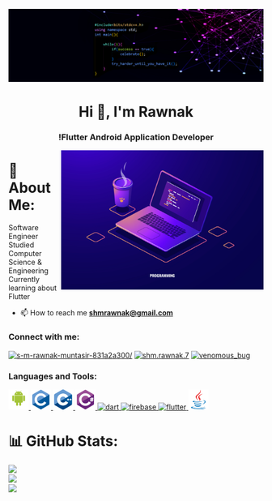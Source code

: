 ![MasterHead](https://github.com/Rawnak003/Rawnak003/blob/main/banner.jpg?raw=true)
<h1 align="center">Hi 👋, I'm Rawnak</h1>
<h3 align="center">!Flutter Android Application Developer</h3>
<img align="right" width="400" height="275" src="https://github.com/Rawnak003/Rawnak003/blob/main/971.jpg?ra=true">

# 💫 About Me:
Software Engineer<br>Studied Computer Science & Engineering<br>Currently learning about Flutter

- 📫 How to reach me **shmrawnak@gmail.com**

<h3 align="left">Connect with me:</h3>
<p align="left">
<a href="https://linkedin.com/in/s-m-rawnak-muntasir-831a2a300/" target="blank"><img align="center" src="https://raw.githubusercontent.com/rahuldkjain/github-profile-readme-generator/master/src/images/icons/Social/linked-in-alt.svg" alt="s-m-rawnak-muntasir-831a2a300/" height="30" width="40" /></a>
<a href="https://fb.com/shm.rawnak.7" target="blank"><img align="center" src="https://raw.githubusercontent.com/rahuldkjain/github-profile-readme-generator/master/src/images/icons/Social/facebook.svg" alt="shm.rawnak.7" height="30" width="40" /></a>
<a href="https://codeforces.com/profile/venomous_bug" target="blank"><img align="center" src="https://raw.githubusercontent.com/rahuldkjain/github-profile-readme-generator/master/src/images/icons/Social/codeforces.svg" alt="venomous_bug" height="30" width="40" /></a>
</p>

<h3 align="left">Languages and Tools:</h3>
<p align="left"> <a href="https://developer.android.com" target="_blank" rel="noreferrer"> <img src="https://raw.githubusercontent.com/devicons/devicon/master/icons/android/android-original-wordmark.svg" alt="android" width="40" height="40"/> </a> <a href="https://www.cprogramming.com/" target="_blank" rel="noreferrer"> <img src="https://raw.githubusercontent.com/devicons/devicon/master/icons/c/c-original.svg" alt="c" width="40" height="40"/> </a> <a href="https://www.w3schools.com/cpp/" target="_blank" rel="noreferrer"> <img src="https://raw.githubusercontent.com/devicons/devicon/master/icons/cplusplus/cplusplus-original.svg" alt="cplusplus" width="40" height="40"/> </a> <a href="https://www.w3schools.com/cs/" target="_blank" rel="noreferrer"> <img src="https://raw.githubusercontent.com/devicons/devicon/master/icons/csharp/csharp-original.svg" alt="csharp" width="40" height="40"/> </a> <a href="https://dart.dev" target="_blank" rel="noreferrer"> <img src="https://www.vectorlogo.zone/logos/dartlang/dartlang-icon.svg" alt="dart" width="40" height="40"/> </a> <a href="https://firebase.google.com/" target="_blank" rel="noreferrer"> <img src="https://www.vectorlogo.zone/logos/firebase/firebase-icon.svg" alt="firebase" width="40" height="40"/> </a> <a href="https://flutter.dev" target="_blank" rel="noreferrer"> <img src="https://www.vectorlogo.zone/logos/flutterio/flutterio-icon.svg" alt="flutter" width="40" height="40"/> </a> <a href="https://www.java.com" target="_blank" rel="noreferrer"> <img src="https://raw.githubusercontent.com/devicons/devicon/master/icons/java/java-original.svg" alt="java" width="40" height="40"/> </a> </p>

# 📊 GitHub Stats:
![](https://github-readme-stats.vercel.app/api?username=Rawnak003&theme=radical&hide_border=true&include_all_commits=true&count_private=true)<br/>
![](https://github-readme-streak-stats.herokuapp.com/?user=Rawnak003&theme=radical&hide_border=true)<br/>
![](https://github-readme-stats.vercel.app/api/top-langs/?username=Rawnak003&theme=radical&hide_border=true&include_all_commits=true&count_private=true&layout=compact)


